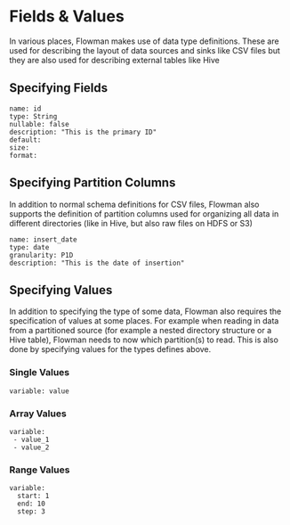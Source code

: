 # Fields & Values

In various places, Flowman makes use of data type definitions. These are used for describing the layout of
data sources and sinks like CSV files but they are also used for describing external tables like Hive 

## Specifying Fields
```
name: id
type: String
nullable: false
description: "This is the primary ID"
default:
size:
format:
```

## Specifying Partition Columns
In addition to normal schema definitions for CSV files, Flowman also supports the definition of partition columns used
for organizing all data in different directories (like in Hive, but also raw files on HDFS or S3)
```
name: insert_date
type: date
granularity: P1D
description: "This is the date of insertion"
```

## Specifying Values

In addition to specifying the type of some data, Flowman also requires the specification of values at some places. For
example when reading in data from a partitioned source (for example a nested directory structure or a Hive table), 
Flowman needs to now which partition(s) to read. This is also done by specifying values for the types defines above.

### Single Values
```
variable: value
```

### Array Values
```
variable: 
 - value_1
 - value_2
```


### Range Values
```
variable:
  start: 1 
  end: 10
  step: 3 
```
